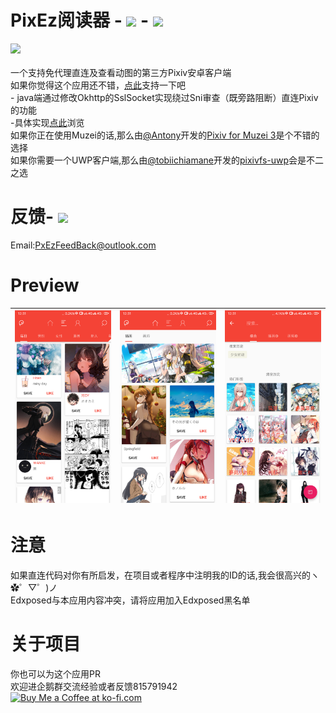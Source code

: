 # PixEz阅读器 - [![](https://img.shields.io/badge/Get%20it%20on-Play-green.svg)](https://play.google.com/store/apps/details?id=com.perol.asdpl.play.pixivez) - [![](https://img.shields.io/badge/%E7%82%B9%E6%AD%A4%E8%8E%B7%E5%8F%96-%E5%9B%BD%E5%86%85-brightgreen)](https://u21124045.pipipan.com/fs/21124045-396942135)
![](https://github.com/Notsfsssf/Pix-EzViewer/blob/master/app/src/main/res/mipmap-xxhdpi/ic_launcherep.png)<br/>
<br/>
一个支持免代理直连及查看动图的第三方Pixiv安卓客户端<br/>
如果你觉得这个应用还不错，[点此](https://github.com/Notsfsssf/Pix-EzViewer/blob/master/donation/README.md)支持一下吧<br/>-
java端通过修改Okhttp的SslSocket实现绕过Sni审查（既旁路阻断）直连Pixiv的功能<br/>
-具体实现[点此](https://github.com/Notsfsssf/Pix-EzViewer/tree/master/app/src/main/java/com/perol/asdpl/pixivez/networks)浏览<br/>
如果你正在使用Muzei的话,那么由[@Antony](https://github.com/yellowbluesky)开发的[Pixiv for Muzei 3](https://github.com/yellowbluesky/PixivforMuzei3)是个不错的选择<br/>
如果你需要一个UWP客户端,那么由[@tobiichiamane](https://github.com/tobiichiamane)开发的[pixivfs-uwp](https://github.com/yellowbluesky/PixivforMuzei3)会是不二之选
# 反馈- ![](https://img.shields.io/badge/PR-welcome-blue.svg)
Email:PxEzFeedBack@outlook.com
# Preview
|![Preview](1.png) | ![Preview](2.png) | ![Preview](3.png) |
|:-------------------:|:------------------------:|:-----------------:|
# 注意
如果直连代码对你有所启发，在项目或者程序中注明我的ID的话,我会很高兴的ヽ✿゜▽゜)ノ<br/>
Edxposed与本应用内容冲突，请将应用加入Edxposed黑名单  <br/>
# 关于项目
你也可以为这个应用PR<br/>
欢迎进企鹅群交流经验或者反馈815791942<br/>
<a href='https://ko-fi.com/W7W5YU4B' target='_blank'><img height='36' style='border:0px;height:36px;' src='https://az743702.vo.msecnd.net/cdn/kofi1.png?v=2' border='0' alt='Buy Me a Coffee at ko-fi.com' /></a>


